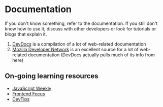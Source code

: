 # Documentation

If you don't know something, refer to the documentation. If you still don't know how to use it, discuss with other developers or look for tutorials or blogs that explain it.

1. [DevDocs](http://devdocs.io/) is a compilation of a lot of web-related documentation
1. [Mozilla Developer Network](https://developer.mozilla.org/en-US/) is an excellent source for a lot of web-related documentation (DevDocs actually pulls much of its info from here)

## On-going learning resources

* [JavaScript Weekly](http://javascriptweekly.com/)
* [Frontend Focus](https://frontendfoc.us/)
* [DevTips](https://umaar.com/dev-tips/)
